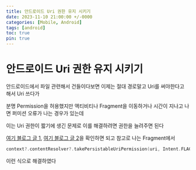 ```yaml
---
title: 안드로이드 Uri 권한 유지 시키기
date: 2023-11-10 21:00:00 +/-0000
categories: [Mobile, Android]
tags: [android]
toc: true
pin: true
---
```


# 안드로이드 Uri 권한 유지 시키기

안드로이드에서 파일 관련해서 건들이다보면 이제는 절대 경로말고 Uri를 써야한다고 해서 Uri 쓰다가

분명 Permission을 허용했지만 액티비티나 Fragment을 이동하거나 시간이 지나고 나면 퍼미션 오류가 나는 경우가 있는데 

이는 Uri 권한이 짧기에 생긴 문제로 이를 해결하려면 권한을 늘려주면 된다

[여기 블로그 글 1](https://songmilee.github.io/2020-04-08/TIL_saf), [여기 블로그 글 2](https://devforyou.tistory.com/101)을 확인하면 되고 참고로 나는 Fragment에서

~~~kotlin
context?.contentResolver?.takePersistableUriPermission(uri, Intent.FLAG_GRANT_READ_URI_PERMISSION)
~~~

이런 식으로 해결하였다